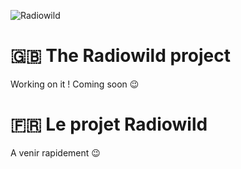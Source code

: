 ![Radiowild](https://s26.postimg.org/axx53f2zt/radiowildfulllogo.png)

# 🇬🇧 The Radiowild project

Working on it ! Coming soon 😉


# 🇫🇷 Le projet Radiowild

A venir rapidement 😉




